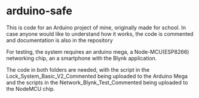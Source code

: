 # arduino-safe
This is code for an Arduino project of mine, originally made for school.
In case anyone would like to understand how it works, the code is commented and documentation is also in the repository

For testing, the system requires an arduino mega, a Node-MCU(ESP8266) networking chip, an a smartphone with the Blynk application.

The code in both folders are needed, with the script in the Lock_System_Basic_V2_Commented being uploaded to the Arduino Mega and the scripts in the Network_Blynk_Test_Commented being uploaded to the NodeMCU chip.
